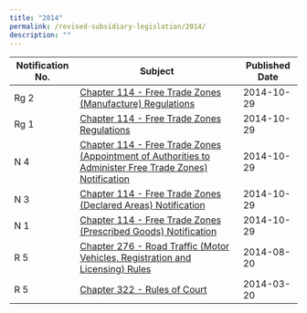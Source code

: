```yaml
---
title: "2014"
permalink: /revised-subsidiary-legislation/2014/
description: ""
---
```

|Notification No.|Subject|Published Date|
|---|---|---|
|Rg 2|[Chapter 114 - Free Trade Zones (Manufacture) Regulations](https://g4j9ash8v8.execute-api.us-east-2.amazonaws.com/test/getPDF?type=revised_subsidiary_legislation&year=2014&filename=14c114rg2.pdf)|2014-10-29|
|Rg 1|[Chapter 114 - Free Trade Zones Regulations](https://g4j9ash8v8.execute-api.us-east-2.amazonaws.com/test/getPDF?type=revised_subsidiary_legislation&year=2014&filename=14c114rg1.pdf)|2014-10-29|
|N 4|[Chapter 114 - Free Trade Zones (Appointment of Authorities to Administer Free Trade Zones) Notification](https://g4j9ash8v8.execute-api.us-east-2.amazonaws.com/test/getPDF?type=revised_subsidiary_legislation&year=2014&filename=14c114n4.pdf)|2014-10-29|
|N 3|[Chapter 114 - Free Trade Zones (Declared Areas) Notification](https://g4j9ash8v8.execute-api.us-east-2.amazonaws.com/test/getPDF?type=revised_subsidiary_legislation&year=2014&filename=14c114n3.pdf)|2014-10-29|
|N 1|[Chapter 114 - Free Trade Zones (Prescribed Goods) Notification](https://g4j9ash8v8.execute-api.us-east-2.amazonaws.com/test/getPDF?type=revised_subsidiary_legislation&year=2014&filename=14c114n1.pdf)|2014-10-29|
|R 5|[Chapter 276 - Road Traffic (Motor Vehicles, Registration and Licensing) Rules](https://g4j9ash8v8.execute-api.us-east-2.amazonaws.com/test/getPDF?type=revised_subsidiary_legislation&year=2014&filename=14c276r5.pdf)|2014-08-20|
|R 5|[Chapter 322 - Rules of Court](https://g4j9ash8v8.execute-api.us-east-2.amazonaws.com/test/getPDF?type=revised_subsidiary_legislation&year=2014&filename=14c322r5.pdf)|2014-03-20|
